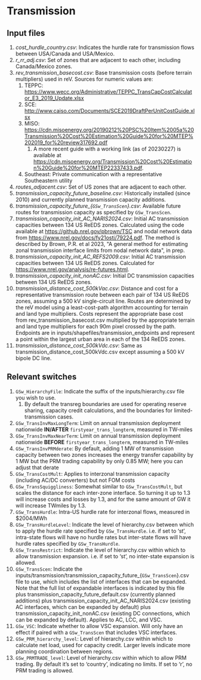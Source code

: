 # Transmission

## Input files

1. *cost_hurdle_country.csv*: Indicates the hurdle rate for transmission flows between USA/Canada and USA/Mexico.
1. *r_rr_adj.csv*: Set of zones that are adjacent to each other, including Canada/Mexico zones.
1. *rev_transmission_basecost.csv*: Base transmission costs (before terrain multipliers) used in reV. Sources for numeric values are:
    1. TEPPC: <https://www.wecc.org/Administrative/TEPPC_TransCapCostCalculator_E3_2019_Update.xlsx>
    1. SCE: <http://www.caiso.com/Documents/SCE2019DraftPerUnitCostGuide.xlsx>
    1. MISO: <https://cdn.misoenergy.org/20190212%20PSC%20Item%2005a%20Transmission%20Cost%20Estimation%20Guide%20for%20MTEP%202019_for%20review317692.pdf>
        1. A more recent guide with a working link (as of 20230227) is available at <https://cdn.misoenergy.org/Transmission%20Cost%20Estimation%20Guide%20for%20MTEP22337433.pdf>.
    1. Southeast: Private communication with a representative Southeastern utility
1. *routes_adjacent.csv*: Set of US zones that are adjacent to each other.
1. *transmission_capacity_future_baseline.csv*: Historically installed (since 2010) and currently planned transmission capacity additions.
1. *transmission_capacity_future_{`GSw_TransScen`}.csv*: Available future routes for transmission capacity as specified by `GSw_TransScen`.
1. *transmission_capacity_init_AC_NARIS2024.csv*: Initial AC transmission capacities between 134 US ReEDS zones. Calculated using the code available at <https://github.nrel.gov/pbrown/TSC> and nodal network data from <https://www.nrel.gov/docs/fy21osti/79224.pdf>. The method is described by Brown, P.R. et al 2023, "A general method for estimating zonal transmission interface limits from nodal network data", in prep.
1. *transmission_capacity_init_AC_REFS2009.csv*: Initial AC transmission capacities between 134 US ReEDS zones. Calculated for <https://www.nrel.gov/analysis/re-futures.html>.
1. *transmission_capacity_init_nonAC.csv*: Initial DC transmission capacities between 134 US ReEDS zones.
1. *transmission_distance_cost_500kVac.csv*: Distance and cost for a representative transmission route between each pair of 134 US ReEDS zones, assuming a 500 kV single-circuit line. Routes are determined by the reV model using a least-cost-path algorithm accounting for terrain and land type multipliers. Costs represent the appropriate base cost from rev_transmission_basecost.csv multiplied by the appropriate terrain and land type multipliers for each 90m pixel crossed by the path. Endpoints are in inputs/shapefiles/transmission_endpoints and represent a point within the largest urban area in each of the 134 ReEDS zones.
1. *transmission_distance_cost_500kVdc.csv*: Same as transmission_distance_cost_500kVdc.csv except assuming a 500 kV bipole DC line.


## Relevant switches

1. `GSw_HierarchyFile`: Indicate the suffix of the inputs/hierarchy.csv file you wish to use.
    1. By default the transreg boundaries are used for operating reserve sharing, capacity credit calculations, and the boundaries for limited-transmission cases.
1. `GSw_TransInvMaxLongTerm`: Limit on annual transmission deployment nationwide **IN/AFTER** `firstyear_trans_longterm`, measured in TW-miles
1. `GSw_TransInvMaxNearTerm`: Limit on annual transmission deployment nationwide **BEFORE** `firstyear_trans_longterm`, measured in TW-miles
1. `GSw_TransInvPRMderate`: By default, adding 1 MW of transmission capacity between two zones increases the energy transfer capability by 1 MW but the PRM trading capability by only 0.85 MW; here you can adjust that derate
1. `GSw_TransCostMult`: Applies to interzonal transmission capacity (including AC/DC converters) but not FOM costs
1. `GSw_TransSquiggliness`: Somewhat similar to `GSw_TransCostMult`, but scales the distance for each inter-zone interface. So turning it up to 1.3 will increase costs and losses by 1.3, and for the same amount of GW it will increase TWmiles by 1.3.
1. `GSw_TransHurdle`: Intra-US hurdle rate for interzonal flows, measured in $2004/MWh
1. `GSw_TransHurdleLevel`: Indicate the level of hierarchy.csv between which to apply the hurdle rate specified by `GSw_TransHurdle`. i.e. if set to ‘st’, intra-state flows will have no hurdle rates but inter-state flows will have hurdle rates specified by `GSw_TransHurdle`.
1. `GSw_TransRestrict`: Indicate the level of hierarchy.csv within which to allow transmission expansion. i.e. if set to ‘st’, no inter-state expansion is allowed.
1. `GSw_TransScen`: Indicate the inputs/transmission/transmission_capacity_future_{`GSw_TransScen`}.csv file to use, which includes the list of interfaces that can be expanded. Note that the full list of expandable interfaces is indicated by this file plus transmission_capacity_future_default.csv (currently planned additions) plus transmission_capacity_init_AC_NARIS2024.csv (existing AC interfaces, which can be expanded by default) plus transmission_capacity_init_nonAC.csv (existing DC connections, which can be expanded by default). Applies to AC, LCC, and VSC.
1. `GSw_VSC`: Indicate whether to allow VSC expansion. Will only have an effect if paired with a `GSw_TransScen` that includes VSC interfaces.
1. `GSw_PRM_hierarchy_level`: Level of hierarchy.csv within which to calculate net load, used for capacity credit. Larger levels indicate more planning coordination between regions.
1. `GSw_PRMTRADE_level`: Level of hierarchy.csv within which to allow PRM trading. By default it’s set to ‘country’, indicating no limits. If set to ‘r’, no PRM trading is allowed.
